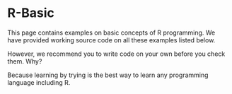 # R-Basic
This page contains examples on basic concepts of R programming. We have provided working source code on all these examples listed below.

However, we recommend you to write code on your own before you check them. Why? 

Because learning by trying is the best way to learn any programming language including R.
